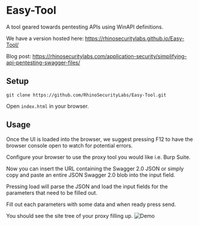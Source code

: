 # Easy-Tool
A tool geared towards pentesting APIs using WinAPI definitions.

We have a version hosted here: https://rhinosecuritylabs.github.io/Easy-Tool/

Blog post: https://rhinosecuritylabs.com/application-security/simplifying-api-pentesting-swagger-files/

## Setup
`git clone https://github.com/RhinoSecurityLabs/Easy-Tool.git`

Open `index.html` in your browser.


## Usage
Once the UI is loaded into the browser, we suggest pressing F12 to have the browser console open to watch for potential errors.

Configure your browser to use the proxy tool you would like i.e. Burp Suite.

Now you can insert the URL containing the Swagger 2.0 JSON or simply copy and paste an entire JSON Swagger 2.0 blob into the input field. 

Pressing load will parse the JSON and load the input fields for the parameters that need to be filled out.

Fill out each parameters with some data and when ready press send.

You should see the site tree of your proxy filling up.
![Demo](https://rhinosecuritylabs.github.io/Swagger-EZ/media/demo.gif)
